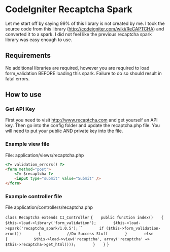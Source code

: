 # CodeIgniter Recaptcha Spark

Let me start off by saying 99% of this library is not created by me. I took the source code 
from this library (http://codeigniter.com/wiki/ReCAPTCHA) and converted it to a spark. I did
not feel like the previous recaptcha spark library was easy enough to use.

## Requirements

No additional libraries are required, however you are required to load form_validation BEFORE
loading this spark. Failure to do so should result in fatal errors.

## How to use

### Get API Key

First you need to visit http://www.recaptcha.com and get yourself an API key. Then go into the
config folder and update the recaptcha.php file. You will need to put your public AND private
key into the file.

### Example view file

File: application/views/recaptcha.php

```html
<?= validation_errors() ?>
<form method="post">
    <?= $recaptcha ?>
    <input type="submit" value="Submit" />
</form>
```

### Example controller file

File application/controllers/recaptcha.php

`class Recaptcha extends CI_Controller`
`{`
`   public function index()`
`   {`
`       $this->load->library('form_validation');`
`       $this->load->spark('recaptcha_spark/1.0.5');`
``
`       if ($this->form_validation->run())`
`       {`
`           //Do Success Stuff`
`       }`
`       else`
`       {`
`           $this->load->view('recaptcha', array('recaptcha' => $this->recaptcha->get_html()));`
`       }`
`   }`
`}`